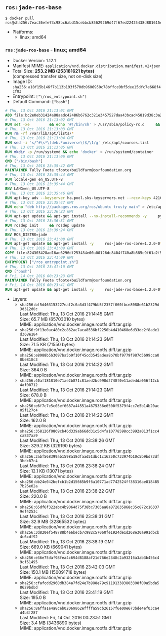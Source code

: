 ## `ros:jade-ros-base`

```console
$ docker pull ros@sha256:7eac36efe73c98bc6abd15cebbcb85629269d47f67ed22425438d881615cd5a1
```

-	Platforms:
	-	linux; amd64

### `ros:jade-ros-base` - linux; amd64

-	Docker Version: 1.12.1
-	Manifest MIME: `application/vnd.docker.distribution.manifest.v2+json`
-	Total Size: **253.2 MB (253181621 bytes)**  
	(compressed transfer size, not on-disk size)
-	Image ID: `sha256:a18f15b146f7b113b193f570db9606950c78bffce9bf5dee15dfc7e668f4cf03`
-	Entrypoint: `["\/ros_entrypoint.sh"]`
-	Default Command: `["bash"]`

```dockerfile
# Thu, 13 Oct 2016 21:13:01 GMT
ADD file:bc2e0eb31424a88aadc42486b6762c321e3457527daa43bcad45819d38c3a2ed in / 
# Thu, 13 Oct 2016 21:13:02 GMT
RUN set -xe 		&& echo '#!/bin/sh' > /usr/sbin/policy-rc.d 	&& echo 'exit 101' >> /usr/sbin/policy-rc.d 	&& chmod +x /usr/sbin/policy-rc.d 		&& dpkg-divert --local --rename --add /sbin/initctl 	&& cp -a /usr/sbin/policy-rc.d /sbin/initctl 	&& sed -i 's/^exit.*/exit 0/' /sbin/initctl 		&& echo 'force-unsafe-io' > /etc/dpkg/dpkg.cfg.d/docker-apt-speedup 		&& echo 'DPkg::Post-Invoke { "rm -f /var/cache/apt/archives/*.deb /var/cache/apt/archives/partial/*.deb /var/cache/apt/*.bin || true"; };' > /etc/apt/apt.conf.d/docker-clean 	&& echo 'APT::Update::Post-Invoke { "rm -f /var/cache/apt/archives/*.deb /var/cache/apt/archives/partial/*.deb /var/cache/apt/*.bin || true"; };' >> /etc/apt/apt.conf.d/docker-clean 	&& echo 'Dir::Cache::pkgcache ""; Dir::Cache::srcpkgcache "";' >> /etc/apt/apt.conf.d/docker-clean 		&& echo 'Acquire::Languages "none";' > /etc/apt/apt.conf.d/docker-no-languages 		&& echo 'Acquire::GzipIndexes "true"; Acquire::CompressionTypes::Order:: "gz";' > /etc/apt/apt.conf.d/docker-gzip-indexes 		&& echo 'Apt::AutoRemove::SuggestsImportant "false";' > /etc/apt/apt.conf.d/docker-autoremove-suggests
# Thu, 13 Oct 2016 21:13:03 GMT
RUN rm -rf /var/lib/apt/lists/*
# Thu, 13 Oct 2016 21:13:04 GMT
RUN sed -i 's/^#\s*\(deb.*universe\)$/\1/g' /etc/apt/sources.list
# Thu, 13 Oct 2016 21:13:05 GMT
RUN mkdir -p /run/systemd && echo 'docker' > /run/systemd/container
# Thu, 13 Oct 2016 21:13:06 GMT
CMD ["/bin/bash"]
# Thu, 13 Oct 2016 23:35:42 GMT
MAINTAINER Tully Foote tfoote+buildfarm@osrfoundation.org
# Thu, 13 Oct 2016 23:35:44 GMT
RUN locale-gen en_US.UTF-8
# Thu, 13 Oct 2016 23:35:44 GMT
ENV LANG=en_US.UTF-8
# Thu, 13 Oct 2016 23:35:46 GMT
RUN apt-key adv --keyserver ha.pool.sks-keyservers.net --recv-keys 421C365BD9FF1F717815A3895523BAEEB01FA116
# Thu, 13 Oct 2016 23:35:47 GMT
RUN echo "deb http://packages.ros.org/ros/ubuntu trusty main" > /etc/apt/sources.list.d/ros-latest.list
# Thu, 13 Oct 2016 23:36:23 GMT
RUN apt-get update && apt-get install --no-install-recommends -y     python-rosdep     python-rosinstall     python-vcstools     && rm -rf /var/lib/apt/lists/*
# Thu, 13 Oct 2016 23:36:31 GMT
RUN rosdep init     && rosdep update
# Thu, 13 Oct 2016 23:39:24 GMT
ENV ROS_DISTRO=jade
# Thu, 13 Oct 2016 23:41:08 GMT
RUN apt-get update && apt-get install -y     ros-jade-ros-core=1.2.0-0*     && rm -rf /var/lib/apt/lists/*
# Thu, 13 Oct 2016 23:41:09 GMT
COPY file:824303428ad16ae6296df253434e00a00126dc8404f740a8b885c9f61a2f5fcb in / 
# Thu, 13 Oct 2016 23:41:09 GMT
ENTRYPOINT ["/ros_entrypoint.sh"]
# Thu, 13 Oct 2016 23:41:10 GMT
CMD ["bash"]
# Fri, 14 Oct 2016 00:23:23 GMT
MAINTAINER Tully Foote tfoote+buildfarm@osrfoundation.org
# Fri, 14 Oct 2016 00:23:41 GMT
RUN apt-get update && apt-get install -y     ros-jade-ros-base=1.2.0-0*     && rm -rf /var/lib/apt/lists/*
```

-	Layers:
	-	`sha256:bf5d463153227eaf2c0a3d3f479bb5f2357f060fbce8088e61b2329d3d312d0c`  
		Last Modified: Thu, 13 Oct 2016 21:14:45 GMT  
		Size: 65.7 MB (65703010 bytes)  
		MIME: application/vnd.docker.image.rootfs.diff.tar.gzip
	-	`sha256:9f13e0ac480c2c862ae7aca8536bf2250b4d410468e6d33dc2f8ade1d368e184`  
		Last Modified: Thu, 13 Oct 2016 21:14:23 GMT  
		Size: 71.5 KB (71550 bytes)  
		MIME: application/vnd.docker.image.rootfs.diff.tar.gzip
	-	`sha256:e8988b5b3097ba5b9f10f45cd3545adea8b70bf9779f987d5b99cca08be818c3`  
		Last Modified: Thu, 13 Oct 2016 21:14:22 GMT  
		Size: 364.0 B  
		MIME: application/vnd.docker.image.rootfs.diff.tar.gzip
	-	`sha256:40af181810e71ae2b871c81aed2bc990d2748f0e11adedda056f12cb4af08712`  
		Last Modified: Thu, 13 Oct 2016 21:14:23 GMT  
		Size: 678.0 B  
		MIME: application/vnd.docker.image.rootfs.diff.tar.gzip
	-	`sha256:e6f7c7e5c03ef6687a44551a4675336e6500f5379f4cc7e5b14b20ac05f127c4`  
		Last Modified: Thu, 13 Oct 2016 21:14:22 GMT  
		Size: 162.0 B  
		MIME: application/vnd.docker.image.rootfs.diff.tar.gzip
	-	`sha256:358126f0869cb46d339ab66dd31c5d4fa10778598cc3992a013f1cc4ca837aa9`  
		Last Modified: Thu, 13 Oct 2016 23:38:26 GMT  
		Size: 329.2 KB (329190 bytes)  
		MIME: application/vnd.docker.image.rootfs.diff.tar.gzip
	-	`sha256:3abf568399ab1598a18dfaad51dbc1c16250c733974b10c5b9bd73df3bdc87c4`  
		Last Modified: Thu, 13 Oct 2016 23:38:24 GMT  
		Size: 13.1 KB (13071 bytes)  
		MIME: application/vnd.docker.image.rootfs.diff.tar.gzip
	-	`sha256:bb24e042befcb1b2d15665b9f6a10771ad7742524ff38316ae8184857b26e02a`  
		Last Modified: Thu, 13 Oct 2016 23:38:22 GMT  
		Size: 220.0 B  
		MIME: application/vnd.docker.image.rootfs.diff.tar.gzip
	-	`sha256:65df6f322abc4b9064d75f38bc7305aa8a872035868c35c872c163379ef4253c`  
		Last Modified: Thu, 13 Oct 2016 23:38:31 GMT  
		Size: 32.9 MB (32865532 bytes)  
		MIME: application/vnd.docker.image.rootfs.diff.tar.gzip
	-	`sha256:3d820ef548788b4e6becb7c982c57060fe1924de1d268e30a991dbcb4c6cdf92`  
		Last Modified: Thu, 13 Oct 2016 23:38:19 GMT  
		Size: 669.0 KB (669041 bytes)  
		MIME: application/vnd.docker.image.rootfs.diff.tar.gzip
	-	`sha256:e36e75daf98fea4c694d8188af21d766e2348c2a93216a3ab3b456c49cf51495`  
		Last Modified: Thu, 13 Oct 2016 23:42:03 GMT  
		Size: 150.1 MB (150091718 bytes)  
		MIME: application/vnd.docker.image.rootfs.diff.tar.gzip
	-	`sha256:cfafcdd2960db384a7fd24e7b988e79c911913383803308f00a5bda58629bdbd`  
		Last Modified: Thu, 13 Oct 2016 23:41:19 GMT  
		Size: 195.0 B  
		MIME: application/vnd.docker.image.rootfs.diff.tar.gzip
	-	`sha256:8affa1e4a8ceb02069862effffa59cb26157f6e00e673bde4ef03ca4d4b3f287`  
		Last Modified: Fri, 14 Oct 2016 00:23:51 GMT  
		Size: 3.4 MB (3436890 bytes)  
		MIME: application/vnd.docker.image.rootfs.diff.tar.gzip

